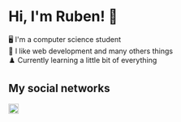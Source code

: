 # Hi, I'm Ruben! :wave:

:desktop_computer: I'm a computer science student <br>
:star2: I like web development and many others things <br>
:chess_pawn: Currently learning a little bit of everything

## My social networks
<a href="https://www.linkedin.com/in/ruben-clerc/">
<img src="https://image.flaticon.com/icons/png/512/174/174857.png" height="20px">
</a>
